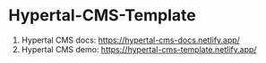 # Hypertal-CMS-Template

1. Hypertal CMS docs: https://hypertal-cms-docs.netlify.app/
2. Hypertal CMS demo: https://hypertal-cms-template.netlify.app/
